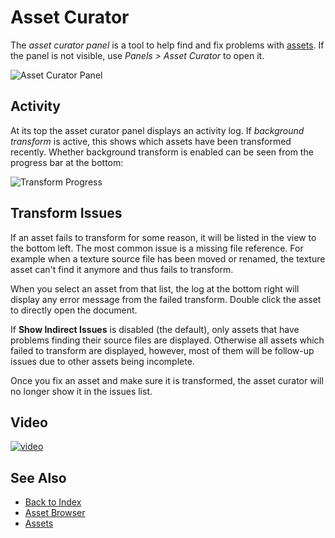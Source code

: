 # Asset Curator

The *asset curator panel* is a tool to help find and fix problems with [assets](assets-overview.md). If the panel is not visible, use *Panels > Asset Curator* to open it.

![Asset Curator Panel](media/asset-curator.png)

## Activity

At its top the asset curator panel displays an activity log. If *background transform* is active, this shows which assets have been transformed recently. Whether background transform is enabled can be seen from the progress bar at the bottom:

![Transform Progress](media/transform-progress.png)

## Transform Issues

If an asset fails to transform for some reason, it will be listed in the view to the bottom left. The most common issue is a missing file reference. For example when a texture source file has been moved or renamed, the texture asset can't find it anymore and thus fails to transform.

When you select an asset from that list, the log at the bottom right will display any error message from the failed transform. Double click the asset to directly open the document.

If **Show Indirect Issues** is disabled (the default), only assets that have problems finding their source files are displayed. Otherwise all assets which failed to transform are displayed, however, most of them will be follow-up issues due to other assets being incomplete.

Once you fix an asset and make sure it is transformed, the asset curator will no longer show it in the issues list.

## Video

[![video](https://img.youtube.com/vi/q9_bGgBjENA/0.jpg)](https://www.youtube.com/watch?v=q9_bGgBjENA)

## See Also

* [Back to Index](../index.md)
* [Asset Browser](asset-browser.md)
* [Assets](assets-overview.md)
